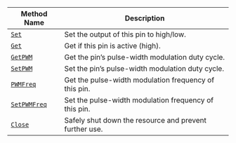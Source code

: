 | Method Name                                   | Description                                            |
| --------------------------------------------- | ------------------------------------------------------ |
| [`Set`](/components/board/#set)               | Set the output of this pin to high/low.                |
| [`Get`](/components/board/#get)               | Get if this pin is active (high).                      |
| [`GetPWM`](/components/board/#getpwm)         | Get the pin’s pulse-width modulation duty cycle.       |
| [`SetPWM`](/components/board/#pwmfreq)        | Set the pin’s pulse-width modulation duty cycle.       |
| [`PWMFreq`](/components/board/#pwmfreq)       | Get the pulse-width modulation frequency of this pin.  |
| [`SetPWMFreq`](/components/board/#setpwmfreq) | Set the pulse-width modulation frequency of this pin.  |
| [`Close`](/components/board/#close)           | Safely shut down the resource and prevent further use. |

